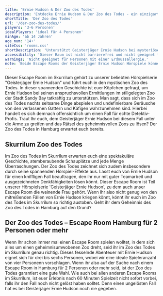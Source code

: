 ```yaml
---
title: 'Ernie Hudson & Der Zoo des Todes'
description: 'Entdecke Ernie Hudson & Der Zoo des Todes - ein einzigartiges Escape Game Erlebnis in Hamburg St. Pauli. Buche jetzt dein Abenteuer im Skurrilum!'
shortTitle: 'Der Zoo des Todes'
url: '/der-zoo-des-todes/'
players: '3-6 Personen'
idealPlayers: 'ideal für 4 Personen'
minAge: 'ab 14 Jahren'
age_num: '14+'
siteCss: 'rooms.css'
shortDescription: 'Unterstützt Geisterjäger Ernie Hudson bei mysteriösen Ermittlungen im verlassenen Zoo.'
accessibility: 'Dieser Raum ist nicht barrierefrei und nicht geeignet für körperlich beeinträchtigte Personen.'
warnings: 'Nicht geeignet für Personen mit einer Erdnussallergie.'
note: 'Beide Escape Rooms der Geisterjäger Ernie Hudson Hörspiele können unabhängig voneinander gespielt werden und erfordern keine Vorkenntnisse.'
---
```


Dieser Escape Room im Skurrilum gehört zu unserer beliebten Hörspielserie "Geisterjäger Ernie Hudson" und führt euch in den mystischen Zoo des Todes. In dieser spannenden Geschichte ist euer Köpfchen gefragt, um Ernie Hudson bei seinen anspruchsvollen Ermittlungen im stillgelegten Zoo der Stadt Sandy Bay tatkräftig zu unterstützen. Man sagt, dass sich im Zoo des Todes nachts seltsame Dinge abspielen und undefinierbare Geräusche von den verlassenen Gattern und Käfigen wahrzunehmen sind. Hierbei handelt es sich demnach offensichtlich um einen Fall für echte Detektiv-Profis. Traut Ihr euch, dem Geisterjäger Ernie Hudson bei diesem Fall unter die Arme zu greifen und das Rätsel des geheimnisvollen Zoos zu lösen? Der Zoo des Todes in Hamburg erwartet euch bereits.

## Skurrilum Zoo des Todes

Im Zoo des Todes im Skurrilum erwarten euch eine spektakuläre Geschichte, atemberaubende Schauplätze und jede Menge Überraschungen. Der Zoo des Todes zeichnet sich zudem insbesondere durch seine spannenden Hörspiel-Effekte aus. Lasst euch von Ernie Hudson für einen kniffligen Fall beauftragen, den ihr nur mit guter Teamarbeit und ausgezeichneten Denkfähigkeiten lösen könnt. Dieser Escape Room ist Teil unserer Hörspielserie 'Geisterjäger Ernie Hudson', zu dem auch unser Escape Room die weinende Frau gehört. Wenn Ihr also nicht genug von den mitreißenden Fällen von Ernie Hudson kriegen könnt, könnt ihr euch im Zoo des Todes im Skurrilum so richtig austoben. Geht ihr dem Geheimnis des Zoo des Todes in Hamburg auf den Grund?

## Der Zoo des Todes – Escape Room Hamburg für 2 Personen oder mehr

Wenn Ihr schon immer mal einen Escape Room spielen wolltet, in dem sich alles um einen geheimnisumwobenen Zoo dreht, seid ihr im Zoo des Todes im Skurrilum genau richtig. Dieses fesselnde Abenteuer mit Ernie Hudson eignet sich für drei bis sechs Personen, wobei wir eine ideale Spieleranzahl von vier Personenn vorschlagen. Wenn ihr also auf der Suche nach einem Escape Room in Hamburg für 2 Personen oder mehr seid, ist der Zoo des Todes garantiert eine gute Wahl. Wie auch bei allen anderen Escape Rooms im Skurrilum, ist euer Erlebnis nach 60 Minuten Spielzeit nicht sofort vorbei, falls ihr den Fall noch nicht gelöst haben solltet. Denn einen ungelösten Fall hat es bei Geisterjäger Ernie Hudson noch nie gegeben.
